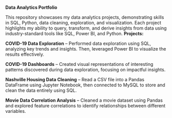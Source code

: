 **Data Analytics Portfolio**

This repository showcases my data analytics projects, demonstrating skills in SQL, Python, data cleaning, exploration, and visualization. Each project highlights my ability to query, transform, and derive insights from data using industry-standard tools like SQL, Power BI, and Python.
**Projects:**

  **COVID-19 Data Exploration** – Performed data exploration using SQL, analyzing key trends and insights. Then, leveraged Power BI to visualize the results effectively.

  **COVID-19 Dashboards** – Created visual representations of interesting patterns discovered during data exploration, focusing on impactful insights.

  **Nashville Housing Data Cleaning** – Read a CSV file into a Pandas DataFrame using Jupyter Notebook, then connected to MySQL to store and clean the data entirely using SQL.

  **Movie Data Correlation Analysis** – Cleaned a movie dataset using Pandas and explored feature correlations to identify relationships between different variables.
